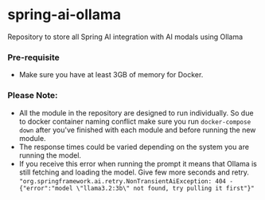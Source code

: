 # spring-ai-ollama
Repository to store all Spring AI integration with AI modals using Ollama

### Pre-requisite
- Make sure you have at least 3GB of memory for Docker.

### **Please Note:** 
- All the module in the repository are designed to run individually. So due to docker container naming conflict make sure you run `docker-compose down` after you've finished with each module and before running the new module.
- The response times could be varied depending on the system you are running the model.
- If you receive this error when running the prompt it means that Ollama is still fetching and loading the model. Give few more seconds and retry.
`"org.springframework.ai.retry.NonTransientAiException: 404 - {"error":"model \"llama3.2:3b\" not found, try pulling it first"}"`